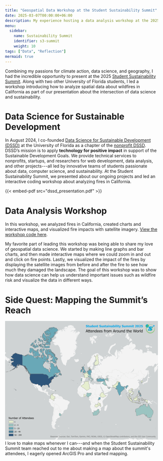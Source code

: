 ```yaml
---
title: "Geospatial Data Workshop at the Student Sustainability Summit"
date: 2025-03-07T00:00:00+06:00
description: My experience hosting a data analysis workshop at the 2025 Student Sustainability Summit.
menu:
  sidebar:
    name: Sustainability Summit
    identifier: s3-summit
    weight: 10
tags: ["Data", "Reflection"]
mermaid: true
---
```


Combining my passions for climate action, data science, and geography, I had the incredible opportunity to present at the 2025 [Student Sustainability Summit](https://www.studentsustainabilitysummit.org/). Along with two other University of Florida students, I led a workshop introducing how to analyze spatial data about wildfires in California as part of our presentation about the intersection of data science and sustainability.

# Data Science for Sustainable Development

In August 2024, I co-founded [Data Science for Sustainable Development (DSSD)](https://gainesville.dssdglobal.org/) at the University of Florida as a chapter of the [nonprofit DSSD](https://dssdglobal.org/). DSSD’s mission is to apply <b>technology for positive impact</b> in support of the Sustainable Development Goals. We provide technical services to nonprofits, startups, and researchers for web development, data analysis, and other projects---all led by innovative teams of students passionate about data, computer science, and sustainability. At the Student Sustainability Summit, we presented about our ongoing projects and led an interactive coding workshop about analyzing fires in California.

{{< embed-pdf src="dssd_presentation.pdf" >}}

# Data Analysis Workshop

In this workshop, we analyzed fires in California, created charts and interactive maps, and visualized fire impacts with satellite imagery. [View the workshop code here](https://github.com/via-zhang/data-workshops/blob/main/intro_fire_analysis.ipynb).

My favorite part of leading this workshop was being able to share my love of geospatial data science. We started by making line graphs and bar charts, and then made interactive maps where we could zoom in and out and click on fire points. Lastly, we visualized the impact of the fires by displaying the satellite images from before and after the fire to see how much they damaged the landscape. The goal of this workshop was to show how data science can help us understand important issues such as wildfire risk and visualize the data in different ways.

# Side Quest: Mapping the Summit’s Reach

![Student Sustainability Summit 2025: Map of Attendees from around the world.](s3_attendee_map.png)
I love to make maps whenever I can---and when the Student Sustainability Summit team reached out to me about making a map about the summit's attendees, I eagerly opened ArcGIS Pro and started mapping.
